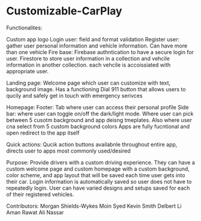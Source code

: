 # Customizable-CarPlay


Functionalites:

Custom app logo
Login user: field and format validation
Register user: gather user personal information and vehicle information. Can have more than one vehicle
Fire base: Firebase authntication to have a secure login for user. Firestore to store user information in a collection and vehcile information in another collection. each vehcile is accoissiated with appropriate user. 

Landing page: Welcome page which user can customize with text, background image. Has a functioning Dial 911 button that allows users to qucily and safely get in touch with emergency serivces

Homepage:
  Footer: Tab where user can access their personal profile
  Side bar: where user can toggle on/off the dark/light mode. Where user can pick between 5 cusotm background and app deisng tmeplates. Also where user cna select     from 5 custom background colors
  Apps are fully fucntional and open redirect to the app itself

Quick actions:
Qucik action buttons availabnle throughout entire app, directs user to apps most commonly used/desired

Purpose: Provide drivers with a custom driving experience. They can have a custom welcome page and custom homepage with a custom background, color scheme, and app layout that will be saved each time user gets into their car. Login information is automatically saved so user does not have to repeatedly login. User can have varied designs and setups saved for each of their registered vehicles. 

Contributors:
Morgan Shields-Wykes
Moin Syed
Kevin Smith
Delbert Li
Aman Rawat
Ali Nassar

